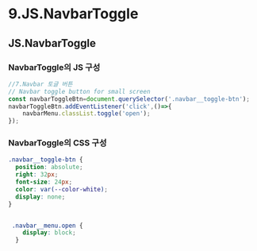# 9.JS.NavbarToggle

## JS.NavbarToggle

### NavbarToggle의 JS 구성
```javascript
//7.Navbar 토글 버튼
// Navbar toggle button for small screen
const navbarToggleBtn=document.querySelector('.navbar__toggle-btn');
navbarToggleBtn.addEventListener('click',()=>{
    navbarMenu.classList.toggle('open');
});

```

### NavbarToggle의 CSS 구성
```css
.navbar__toggle-btn {
  position: absolute;
  right: 32px;
  font-size: 24px;
  color: var(--color-white);
  display: none;
}


 .navbar__menu.open {
    display: block;
  }

```

